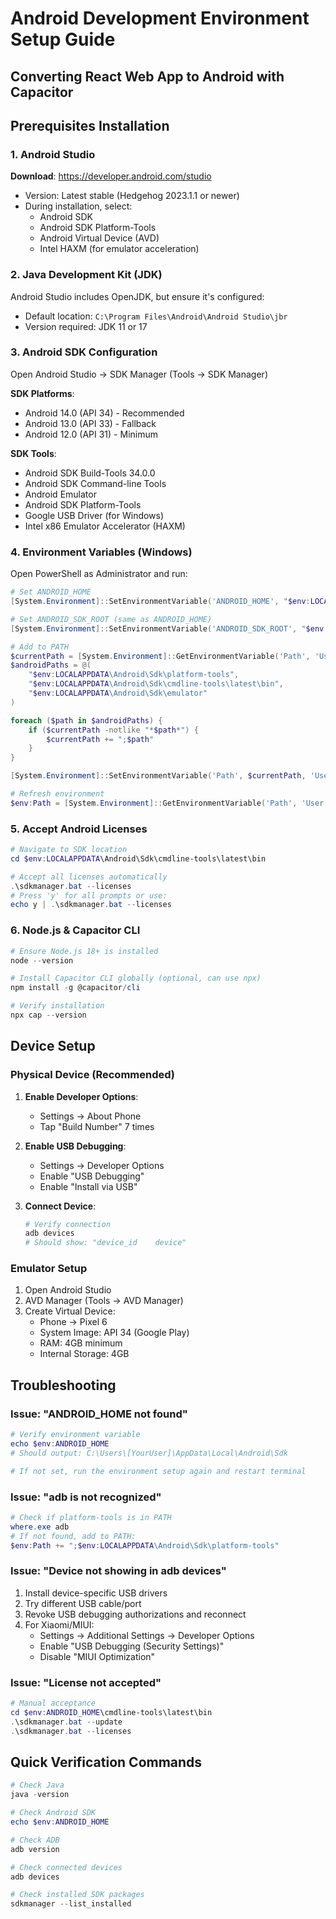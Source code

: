# Android Development Environment Setup Guide
## Converting React Web App to Android with Capacitor

## Prerequisites Installation

### 1. Android Studio
**Download**: https://developer.android.com/studio
- Version: Latest stable (Hedgehog 2023.1.1 or newer)
- During installation, select:
  - Android SDK
  - Android SDK Platform-Tools
  - Android Virtual Device (AVD)
  - Intel HAXM (for emulator acceleration)

### 2. Java Development Kit (JDK)
Android Studio includes OpenJDK, but ensure it's configured:
- Default location: `C:\Program Files\Android\Android Studio\jbr`
- Version required: JDK 11 or 17

### 3. Android SDK Configuration
Open Android Studio → SDK Manager (Tools → SDK Manager)

**SDK Platforms**:
- Android 14.0 (API 34) - Recommended
- Android 13.0 (API 33) - Fallback
- Android 12.0 (API 31) - Minimum

**SDK Tools**:
- Android SDK Build-Tools 34.0.0
- Android SDK Command-line Tools
- Android Emulator
- Android SDK Platform-Tools
- Google USB Driver (for Windows)
- Intel x86 Emulator Accelerator (HAXM)

### 4. Environment Variables (Windows)

Open PowerShell as Administrator and run:
```powershell
# Set ANDROID_HOME
[System.Environment]::SetEnvironmentVariable('ANDROID_HOME', "$env:LOCALAPPDATA\Android\Sdk", 'User')

# Set ANDROID_SDK_ROOT (same as ANDROID_HOME)
[System.Environment]::SetEnvironmentVariable('ANDROID_SDK_ROOT', "$env:LOCALAPPDATA\Android\Sdk", 'User')

# Add to PATH
$currentPath = [System.Environment]::GetEnvironmentVariable('Path', 'User')
$androidPaths = @(
    "$env:LOCALAPPDATA\Android\Sdk\platform-tools",
    "$env:LOCALAPPDATA\Android\Sdk\cmdline-tools\latest\bin",
    "$env:LOCALAPPDATA\Android\Sdk\emulator"
)

foreach ($path in $androidPaths) {
    if ($currentPath -notlike "*$path*") {
        $currentPath += ";$path"
    }
}

[System.Environment]::SetEnvironmentVariable('Path', $currentPath, 'User')

# Refresh environment
$env:Path = [System.Environment]::GetEnvironmentVariable('Path', 'User')
```

### 5. Accept Android Licenses
```powershell
# Navigate to SDK location
cd $env:LOCALAPPDATA\Android\Sdk\cmdline-tools\latest\bin

# Accept all licenses automatically
.\sdkmanager.bat --licenses
# Press 'y' for all prompts or use:
echo y | .\sdkmanager.bat --licenses
```

### 6. Node.js & Capacitor CLI
```powershell
# Ensure Node.js 18+ is installed
node --version

# Install Capacitor CLI globally (optional, can use npx)
npm install -g @capacitor/cli

# Verify installation
npx cap --version
```

## Device Setup

### Physical Device (Recommended)
1. **Enable Developer Options**:
   - Settings → About Phone
   - Tap "Build Number" 7 times
   
2. **Enable USB Debugging**:
   - Settings → Developer Options
   - Enable "USB Debugging"
   - Enable "Install via USB"
   
3. **Connect Device**:
   ```powershell
   # Verify connection
   adb devices
   # Should show: "device_id    device"
   ```

### Emulator Setup
1. Open Android Studio
2. AVD Manager (Tools → AVD Manager)
3. Create Virtual Device:
   - Phone → Pixel 6
   - System Image: API 34 (Google Play)
   - RAM: 4GB minimum
   - Internal Storage: 4GB

## Troubleshooting

### Issue: "ANDROID_HOME not found"
```powershell
# Verify environment variable
echo $env:ANDROID_HOME
# Should output: C:\Users\[YourUser]\AppData\Local\Android\Sdk

# If not set, run the environment setup again and restart terminal
```

### Issue: "adb is not recognized"
```powershell
# Check if platform-tools is in PATH
where.exe adb
# If not found, add to PATH:
$env:Path += ";$env:LOCALAPPDATA\Android\Sdk\platform-tools"
```

### Issue: "Device not showing in adb devices"
1. Install device-specific USB drivers
2. Try different USB cable/port
3. Revoke USB debugging authorizations and reconnect
4. For Xiaomi/MIUI:
   - Settings → Additional Settings → Developer Options
   - Enable "USB Debugging (Security Settings)"
   - Disable "MIUI Optimization"

### Issue: "License not accepted"
```powershell
# Manual acceptance
cd $env:ANDROID_HOME\cmdline-tools\latest\bin
.\sdkmanager.bat --update
.\sdkmanager.bat --licenses
```

## Quick Verification Commands
```powershell
# Check Java
java -version

# Check Android SDK
echo $env:ANDROID_HOME

# Check ADB
adb version

# Check connected devices
adb devices

# Check installed SDK packages
sdkmanager --list_installed
```
